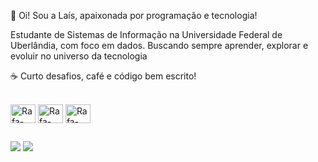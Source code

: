 👋 Oi! Sou a Laís, apaixonada por programação e tecnologia! 

Estudante de Sistemas de Informação na Universidade Federal de Uberlândia, com foco em dados. Buscando sempre aprender, explorar e evoluir no universo da tecnologia

☕ Curto desafios, café e código bem escrito!




  <div style="display: inline_block"><br>
  <img align="center" alt="Rafa-HTML" height="30" width="40" src="https://img.icons8.com/?size=100&id=38561&format=png&color=000000">
  <img align="center" alt="Rafa-HTML" height="30" width="40" src="https://img.icons8.com/?size=100&id=13441&format=png&color=000000">
  <img align="center" alt="Rafa-HTML" height="30" width="40" src="https://cdn.jsdelivr.net/gh/devicons/devicon/icons/c/c-original.svg" />
          
  
            
          
</div>

##
 
<div> 
  <a href = "mailto:contatolais84513@gmail.com"><img src="https://img.shields.io/badge/-Gmail-%23333?style=for-the-badge&logo=gmail&logoColor=white" target="_blank"></a>
  <a href="https://www.linkedin.com/in/la%C3%ADs-silva-oliveira-046586274/" target="_blank"><img src="https://img.shields.io/badge/-LinkedIn-%230077B5?style=for-the-badge&logo=linkedin&logoColor=white" target="_blank"></a> 
  
</div>
